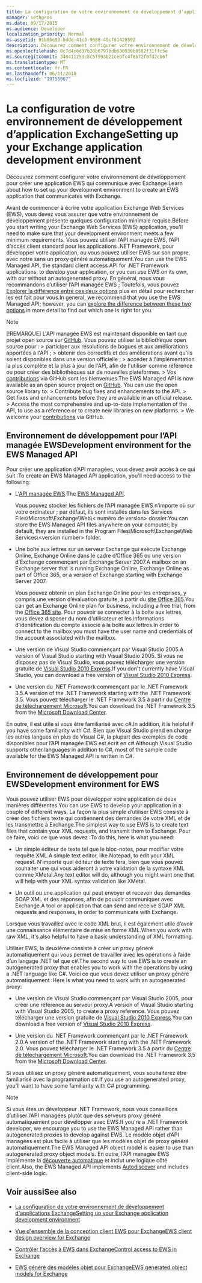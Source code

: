 ```yaml
---
title: La configuration de votre environnement de développement d’application Exchange
manager: sethgros
ms.date: 09/17/2015
ms.audience: Developer
localization_priority: Normal
ms.assetid: 91b86e93-bdde-41c3-9680-45cf61420592
description: Découvrez comment configurer votre environnement de développement pour créer une application EWS qui communique avec Exchange.
ms.openlocfilehash: 0c7d4c6d37b28b6797bdb638930b8582f31ffc5e
ms.sourcegitcommit: 34041125dc8c5f993b21cebfc4f8b72f0fd2cb6f
ms.translationtype: MT
ms.contentlocale: fr-FR
ms.lasthandoff: 06/11/2018
ms.locfileid: "19755067"
---
```

# <a name="setting-up-your-exchange-application-development-environment"></a><span data-ttu-id="99029-103">La configuration de votre environnement de développement d’application Exchange</span><span class="sxs-lookup"><span data-stu-id="99029-103">Setting up your Exchange application development environment</span></span>

<span data-ttu-id="99029-104">Découvrez comment configurer votre environnement de développement pour créer une application EWS qui communique avec Exchange.</span><span class="sxs-lookup"><span data-stu-id="99029-104">Learn about how to set up your development environment to create an EWS application that communicates with Exchange.</span></span>
  
<span data-ttu-id="99029-105">Avant de commencer à écrire votre application Exchange Web Services (EWS), vous devez vous assurer que votre environnement de développement présente quelques configuration minimale requise.</span><span class="sxs-lookup"><span data-stu-id="99029-105">Before you start writing your Exchange Web Services (EWS) application, you'll need to make sure that your development environment meets a few minimum requirements.</span></span> <span data-ttu-id="99029-106">Vous pouvez utiliser l’API managée EWS, l’API d’accès client standard pour les applications .NET Framework, pour développer votre application, ou vous pouvez utiliser EWS sur son propre, avec notre sans un proxy généré automatiquement.</span><span class="sxs-lookup"><span data-stu-id="99029-106">You can use the EWS Managed API, the standard client access API for .NET Framework applications, to develop your application, or you can use EWS on its own, with our without an autogenerated proxy.</span></span> <span data-ttu-id="99029-107">En général, nous vous recommandons d’utiliser l’API managée EWS ; Toutefois, vous pouvez [Explorer la différence entre ces deux options](ews-client-design-overview-for-exchange.md) plus en détail pour rechercher les est fait pour vous.</span><span class="sxs-lookup"><span data-stu-id="99029-107">In general, we recommend that you use the EWS Managed API; however, you can [explore the difference between these two options](ews-client-design-overview-for-exchange.md) in more detail to find out which one is right for you.</span></span> 
  
> [!NOTE]
>  <span data-ttu-id="99029-p102">[!REMARQUE]  L'API managée EWS est maintenant disponible en tant que projet open source sur [GitHub](https://github.com/officedev/ews-managed-api). Vous pouvez utiliser la bibliothèque open source pour : >  participer aux résolutions de bogues et aux améliorations apportées à l'API ; >  obtenir des correctifs et des améliorations avant qu'ils soient disponibles dans une version officielle ; >  accéder à l'implémentation la plus complète et la plus à jour de l'API, afin de l'utiliser comme référence ou pour créer des bibliothèques sur de nouvelles plateformes. >  Vos [contributions](https://github.com/OfficeDev/ews-managed-api/blob/master/CONTRIBUTING.md) via GitHub sont les bienvenues.</span><span class="sxs-lookup"><span data-stu-id="99029-p102">The EWS Managed API is now available as an open source project on [GitHub](https://github.com/officedev/ews-managed-api). You can use the open source library to: >  Contribute bug fixes and enhancements to the API. >  Get fixes and enhancements before they are available in an official release. >  Access the most comprehensive and up-to-date implementation of the API, to use as a reference or to create new libraries on new platforms. >  We welcome your [contributions](https://github.com/OfficeDev/ews-managed-api/blob/master/CONTRIBUTING.md) via GitHub.</span></span> 
  
## <a name="development-environment-for-the-ews-managed-api"></a><span data-ttu-id="99029-113">Environnement de développement pour l’API managée EWS</span><span class="sxs-lookup"><span data-stu-id="99029-113">Development environment for the EWS Managed API</span></span>
<span data-ttu-id="99029-114"><a name="bk_EWSMA"> </a></span><span class="sxs-lookup"><span data-stu-id="99029-114"></span></span>

<span data-ttu-id="99029-115">Pour créer une application d’API managées, vous devez avoir accès à ce qui suit :</span><span class="sxs-lookup"><span data-stu-id="99029-115">To create an EWS Managed API application, you'll need access to the following:</span></span>
  
- <span data-ttu-id="99029-116">L'[API managée EWS](http://aka.ms/ews-managed-api-readme).</span><span class="sxs-lookup"><span data-stu-id="99029-116">The [EWS Managed API](http://aka.ms/ews-managed-api-readme).</span></span> 
    
    <span data-ttu-id="99029-117">Vous pouvez stocker les fichiers de l’API managée EWS n’importe où sur votre ordinateur ; par défaut, ils sont installés dans les Services Files\Microsoft\Exchange\Web\\< numéro de version\> dossier.</span><span class="sxs-lookup"><span data-stu-id="99029-117">You can store the EWS Managed API files anywhere on your computer; by default, they are installed in the Program Files\Microsoft\Exchange\Web Services\\<version number\> folder.</span></span>
    
- <span data-ttu-id="99029-118">Une boîte aux lettres sur un serveur Exchange qui exécute Exchange Online, Exchange Online dans le cadre d’Office 365 ou une version d’Exchange commençant par Exchange Server 2007.</span><span class="sxs-lookup"><span data-stu-id="99029-118">A mailbox on an Exchange server that is running Exchange Online, Exchange Online as part of Office 365, or a version of Exchange starting with Exchange Server 2007.</span></span> 
    
    <span data-ttu-id="99029-119">Vous pouvez obtenir un plan Exchange Online pour les entreprises, y compris une version d’évaluation gratuite, à partir du [site Office 365](http://office.microsoft.com/en-us/business/compare-office-365-for-business-plans-FX102918419.aspx#fbid=1tsGNIE7e3a).</span><span class="sxs-lookup"><span data-stu-id="99029-119">You can get an Exchange Online plan for business, including a free trial, from the [Office 365 site](http://office.microsoft.com/en-us/business/compare-office-365-for-business-plans-FX102918419.aspx#fbid=1tsGNIE7e3a).</span></span> <span data-ttu-id="99029-120">Pour pouvoir se connecter à la boîte aux lettres, vous devez disposer du nom d’utilisateur et les informations d’identification du compte associé à la boîte aux lettres.</span><span class="sxs-lookup"><span data-stu-id="99029-120">In order to connect to the mailbox you must have the user name and credentials of the account associated with the mailbox.</span></span>
    
- <span data-ttu-id="99029-121">Une version de Visual Studio commençant par Visual Studio 2005.</span><span class="sxs-lookup"><span data-stu-id="99029-121">A version of Visual Studio starting with Visual Studio 2005.</span></span> <span data-ttu-id="99029-122">Si vous ne disposez pas de Visual Studio, vous pouvez télécharger une version gratuite de [Visual Studio 2010 Express](http://www.microsoft.com/visualstudio/eng/products/visual-studio-2010-express).</span><span class="sxs-lookup"><span data-stu-id="99029-122">If you don't currently have Visual Studio, you can download a free version of [Visual Studio 2010 Express](http://www.microsoft.com/visualstudio/eng/products/visual-studio-2010-express).</span></span>
    
- <span data-ttu-id="99029-123">Une version du .NET Framework commençant par le .NET Framework 3.5.</span><span class="sxs-lookup"><span data-stu-id="99029-123">A version of the .NET Framework starting with the .NET Framework 3.5.</span></span> <span data-ttu-id="99029-124">Vous pouvez télécharger le .NET Framework 3.5 à partir du [Centre de téléchargement Microsoft](http://go.microsoft.com/fwlink/?LinkId=191777).</span><span class="sxs-lookup"><span data-stu-id="99029-124">You can download the .NET Framework 3.5 from the [Microsoft Download Center](http://go.microsoft.com/fwlink/?LinkId=191777).</span></span>
    
<span data-ttu-id="99029-125">En outre, il est utile si vous être familiarisé avec c#.</span><span class="sxs-lookup"><span data-stu-id="99029-125">In addition, it is helpful if you have some familiarity with C#.</span></span> <span data-ttu-id="99029-126">Bien que Visual Studio prend en charge les autres langues en plus de Visual C#, la plupart des exemples de code disponibles pour l’API managée EWS est écrit en c#.</span><span class="sxs-lookup"><span data-stu-id="99029-126">Although Visual Studio supports other languages in addition to C#, most of the sample code available for the EWS Managed API is written in C#.</span></span>
  
## <a name="development-environment-for-ews"></a><span data-ttu-id="99029-127">Environnement de développement pour EWS</span><span class="sxs-lookup"><span data-stu-id="99029-127">Development environment for EWS</span></span>
<span data-ttu-id="99029-128"><a name="bk_EWS"> </a></span><span class="sxs-lookup"><span data-stu-id="99029-128"></span></span>

<span data-ttu-id="99029-129">Vous pouvez utiliser EWS pour développer votre application de deux manières différentes.</span><span class="sxs-lookup"><span data-stu-id="99029-129">You can use EWS to develop your application in a couple of different ways.</span></span> <span data-ttu-id="99029-130">La façon la plus simple d’utiliser EWS consiste à créer des fichiers texte qui contiennent des demandes de votre XML et de les transmettre à Exchange.</span><span class="sxs-lookup"><span data-stu-id="99029-130">The simplest way to use EWS is to create text files that contain your XML requests, and transmit them to Exchange.</span></span> <span data-ttu-id="99029-131">Pour ce faire, voici ce que vous devez :</span><span class="sxs-lookup"><span data-stu-id="99029-131">To do this, here is what you need:</span></span> 
  
- <span data-ttu-id="99029-132">Un simple éditeur de texte tel que le bloc-notes, pour modifier votre requête XML.</span><span class="sxs-lookup"><span data-stu-id="99029-132">A simple text editor, like Notepad, to edit your XML request.</span></span> <span data-ttu-id="99029-133">N’importe quel éditeur de texte fera, bien que vous pouvez souhaiter une qui vous aideront à votre validation de la syntaxe XML comme XMetal.</span><span class="sxs-lookup"><span data-stu-id="99029-133">Any text editor will do, although you might want one that will help with your XML syntax validation like XMetal.</span></span>
    
- <span data-ttu-id="99029-134">Un outil ou une application qui peut envoyer et recevoir des demandes SOAP XML et des réponses, afin de pouvoir communiquer avec Exchange.</span><span class="sxs-lookup"><span data-stu-id="99029-134">A tool or application that can send and receive SOAP XML requests and responses, in order to communicate with Exchange.</span></span>
    
<span data-ttu-id="99029-135">Lorsque vous travaillez avec le code XML brut, il est également utile d’avoir une connaissance élémentaire de mise en forme XML.</span><span class="sxs-lookup"><span data-stu-id="99029-135">When you work with raw XML, it's also helpful to have a basic understanding of XML formatting.</span></span>
  
<span data-ttu-id="99029-136">Utiliser EWS, la deuxième consiste à créer un proxy généré automatiquement qui vous permet de travailler avec les opérations à l’aide d’un langage .NET tel que c#.</span><span class="sxs-lookup"><span data-stu-id="99029-136">The second way to use EWS is to create an autogenerated proxy that enables you to work with the operations by using a .NET language like C#.</span></span> <span data-ttu-id="99029-137">Voici ce que vous devez utiliser un proxy généré automatiquement :</span><span class="sxs-lookup"><span data-stu-id="99029-137">Here is what you need to work with an autogenerated proxy:</span></span>
  
- <span data-ttu-id="99029-138">Une version de Visual Studio commençant par Visual Studio 2005, pour créer une référence au serveur proxy.</span><span class="sxs-lookup"><span data-stu-id="99029-138">A version of Visual Studio starting with Visual Studio 2005, to create a proxy reference.</span></span> <span data-ttu-id="99029-139">Vous pouvez télécharger une version gratuite de [Visual Studio 2010 Express](http://www.microsoft.com/visualstudio/eng/products/visual-studio-2010-express).</span><span class="sxs-lookup"><span data-stu-id="99029-139">You can download a free version of [Visual Studio 2010 Express](http://www.microsoft.com/visualstudio/eng/products/visual-studio-2010-express).</span></span>
    
- <span data-ttu-id="99029-140">Une version du .NET Framework commençant par le .NET Framework 2.0.</span><span class="sxs-lookup"><span data-stu-id="99029-140">A version of the .NET Framework starting with the .NET Framework 2.0.</span></span> <span data-ttu-id="99029-141">Vous pouvez télécharger le .NET Framework 3.5 à partir du [Centre de téléchargement Microsoft](http://go.microsoft.com/fwlink/?LinkId=191777).</span><span class="sxs-lookup"><span data-stu-id="99029-141">You can download the .NET Framework 3.5 from the [Microsoft Download Center](http://go.microsoft.com/fwlink/?LinkId=191777).</span></span>
    
<span data-ttu-id="99029-142">Si vous utilisez un proxy généré automatiquement, vous souhaiterez être familiarisé avec la programmation c#.</span><span class="sxs-lookup"><span data-stu-id="99029-142">If you use an autogenerated proxy, you'll want to have some familiarity with C# programming.</span></span>
  
> [!NOTE]
> <span data-ttu-id="99029-143">Si vous êtes un développeur .NET Framework, nous vous conseillons d’utiliser l’API managées plutôt que des serveurs proxy généré automatiquement pour développer avec EWS.</span><span class="sxs-lookup"><span data-stu-id="99029-143">If you're a .NET Framework developer, we encourage you to use the EWS Managed API rather than autogenerated proxies to develop against EWS.</span></span> <span data-ttu-id="99029-144">Le modèle objet d’API managées est plus facile à utiliser que les modèles objet de proxy généré automatiquement.</span><span class="sxs-lookup"><span data-stu-id="99029-144">The EWS Managed API object model is easier to use than autogenerated proxy object models.</span></span> <span data-ttu-id="99029-145">En outre, l’API managée EWS implémente la [découverte automatique](autodiscover-for-exchange.md) et inclut une logique côté client.</span><span class="sxs-lookup"><span data-stu-id="99029-145">Also, the EWS Managed API implements [Autodiscover](autodiscover-for-exchange.md) and includes client-side logic.</span></span> 
  
## <a name="see-also"></a><span data-ttu-id="99029-146">Voir aussi</span><span class="sxs-lookup"><span data-stu-id="99029-146">See also</span></span>


- [<span data-ttu-id="99029-147">La configuration de votre environnement de développement d'applications Exchange</span><span class="sxs-lookup"><span data-stu-id="99029-147">Setting up your Exchange application development environment</span></span>](setting-up-your-exchange-application-development-environment.md)
    
- [<span data-ttu-id="99029-148">Vue d'ensemble de la conception client EWS pour Exchange</span><span class="sxs-lookup"><span data-stu-id="99029-148">EWS client design overview for Exchange</span></span>](ews-client-design-overview-for-exchange.md)
    
- [<span data-ttu-id="99029-149">Contrôler l’accès à EWS dans Exchange</span><span class="sxs-lookup"><span data-stu-id="99029-149">Control access to EWS in Exchange</span></span>](how-to-control-access-to-ews-in-exchange.md)
    
- [<span data-ttu-id="99029-150">EWS généré des modèles objet pour Exchange</span><span class="sxs-lookup"><span data-stu-id="99029-150">EWS generated object models for Exchange</span></span>](https://msdn.microsoft.com/en-us/library/jj190899)
    

